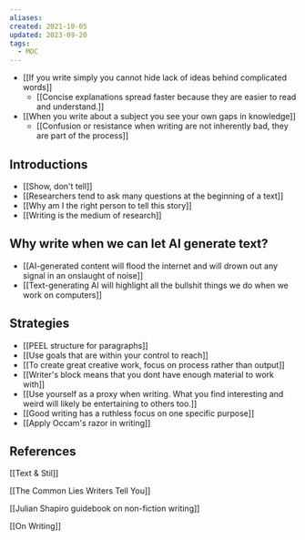 ```yaml
---
aliases: 
created: 2021-10-05
updated: 2023-09-20
tags:
  - MOC
---
```


- [[If you write simply you cannot hide lack of ideas behind complicated words]]
	- [[Concise explanations spread faster because they are easier to read and understand.]]
- [[When you write about a subject you see your own gaps in knowledge]]
	- [[Confusion or resistance when writing are not inherently bad, they are part of the process]]

## Introductions

- [[Show, don't tell]]
- [[Researchers tend to ask many questions at the beginning of a text]]
- [[Why am I the right person to tell this story]]
- [[Writing is the medium of research]]

## Why write when we can let AI generate text?
- [[AI-generated content will flood the internet and will drown out any signal in an onslaught of noise]]
- [[Text-generating AI will highlight all the bullshit things we do when we work on computers]]

## Strategies

- [[PEEL structure for paragraphs]]
- [[Use goals that are within your control to reach]]
- [[To create great creative work, focus on process rather than output]]
- [[Writer's block means that you dont have enough material to work with]]
- [[Use yourself as a proxy when writing. What you find interesting and weird will likely be entertaining to others too.]]
- [[Good writing has a ruthless focus on one specific purpose]]
- [[Apply Occam's razor in writing]]

## References

[[Text & Stil]]

[[The Common Lies Writers Tell You]]

[[Julian Shapiro guidebook on non-fiction writing]]

[[On Writing]]
